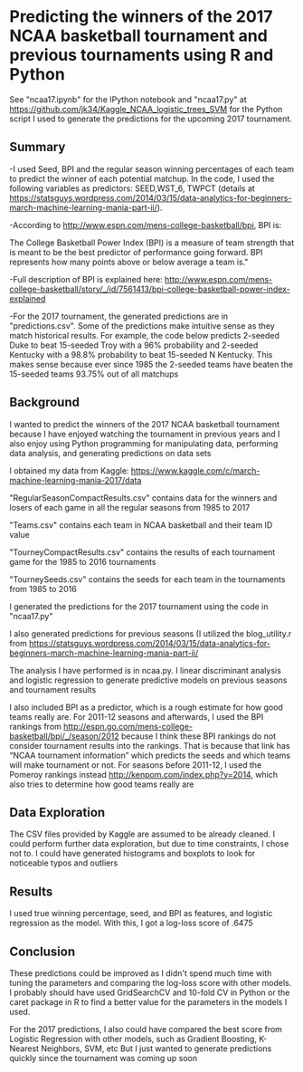 # Predicting the winners of the 2017 NCAA basketball tournament and previous tournaments using R and Python

See "ncaa17.ipynb" for the IPython notebook and "ncaa17.py" at https://github.com/jk34/Kaggle_NCAA_logistic_trees_SVM for the Python script I used to generate the predictions for the upcoming 2017 tournament.

## Summary

-I used Seed, BPI and the regular season winning percentages of each team to predict the winner of each potential matchup. In the code, I used the following variables as predictors: SEED,WST_6, TWPCT (details at https://statsguys.wordpress.com/2014/03/15/data-analytics-for-beginners-march-machine-learning-mania-part-ii/).

-According to http://www.espn.com/mens-college-basketball/bpi, BPI is:

The College Basketball Power Index (BPI) is a measure of team strength that is meant to be the best predictor of performance going forward. BPI represents how many points above or below average a team is."

-Full description of BPI is explained here: http://www.espn.com/mens-college-basketball/story/_/id/7561413/bpi-college-basketball-power-index-explained

-For the 2017 tournament, the generated predictions are in "predictions.csv". Some of the predictions make intuitive sense as they match historical results. For example, the code below predicts 2-seeded Duke to beat 15-seeded Troy with a 96% probability and 2-seeded Kentucky with a 98.8% probability to beat 15-seeded N Kentucky. This makes sense because ever since 1985 the 2-seeded teams have beaten the 15-seeded teams 93.75% out of all matchups


## Background

I wanted to predict the winners of the 2017 NCAA basketball tournament because I have enjoyed watching the tournament in previous years and I also enjoy using Python programming for manipulating data, performing data analysis, and generating predictions on data sets

I obtained my data from Kaggle: https://www.kaggle.com/c/march-machine-learning-mania-2017/data

"RegularSeasonCompactResults.csv" contains data for the winners and losers of each game in all the regular seasons from 1985 to 2017

"Teams.csv" contains each team in NCAA basketball and their team ID value

"TourneyCompactResults.csv" contains the results of each tournament game for the 1985 to 2016 tournaments

"TourneySeeds.csv" contains the seeds for each team in the tournaments from 1985 to 2016

I generated the predictions for the 2017 tournament using the code in "ncaa17.py"

I also generated predictions for previous seasons (I utilized the blog_utility.r from https://statsguys.wordpress.com/2014/03/15/data-analytics-for-beginners-march-machine-learning-mania-part-ii/

The analysis I have performed is in ncaa.py. I linear discriminant analysis and logistic regression to generate predictive models on previous seasons and tournament results

I also included BPI as a predictor, which is a rough estimate for how good teams really are. For 2011-12 seasons and afterwards, I used the BPI rankings from http://espn.go.com/mens-college-basketball/bpi/_/season/2012 because I think these BPI rankings do not consider tournament results into the rankings. That is because that link has “NCAA tournament information” which predicts the seeds and which teams will make tournament or not. For seasons before 2011-12, I used the Pomeroy rankings instead http://kenpom.com/index.php?y=2014, which also tries to determine how good teams really are

## Data Exploration

The CSV files provided by Kaggle are assumed to be already cleaned. I could perform further data exploration, but due to time constraints, I chose not to. I could have generated histograms and boxplots to look for noticeable typos and outliers

## Results

I used true winning percentage, seed, and BPI as features, and logistic regression as the model. With this, I got a log-loss score of .6475

## Conclusion

These predictions could be improved as I didn't spend much time with tuning the parameters and comparing the log-loss score with other models. I probably should have used GridSearchCV and 10-fold CV in Python or the caret package in R to find a better value for the parameters in the models I used. 

For the 2017 predictions, I also could have compared the best score from Logistic Regression with other models, such as Gradient Boosting, K-Nearest Neighbors, SVM, etc But I just wanted to generate predictions quickly since the tournament was coming up soon
